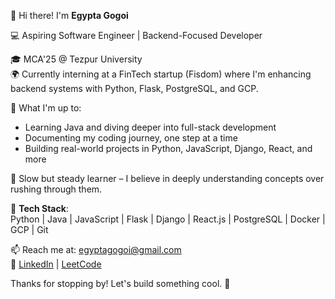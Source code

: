 👋 Hi there! I'm **Egypta Gogoi**

💻 Aspiring Software Engineer | Backend-Focused Developer

🎓 MCA'25 @ Tezpur University  
🌍 Currently interning at a FinTech startup (Fisdom) where I'm enhancing backend systems with Python, Flask, PostgreSQL, and GCP.

🚀 What I'm up to:
- Learning Java and diving deeper into full-stack development  
- Documenting my coding journey, one step at a time  
- Building real-world projects in Python, JavaScript, Django, React, and more

🧠 Slow but steady learner – I believe in deeply understanding concepts over rushing through them.

🔧 **Tech Stack**:  
Python | Java | JavaScript | Flask | Django | React.js | PostgreSQL | Docker | GCP | Git  

📫 Reach me at: [egyptagogoi@gmail.com](mailto:egyptagogoi@gmail.com)  
🔗 [LinkedIn](https://linkedin.com/in/egyptagogoi) | [LeetCode](https://leetcode.com/egyptagogoi)

Thanks for stopping by! Let's build something cool. 🚀
